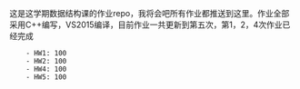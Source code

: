 这是这学期数据结构课的作业repo，我将会吧所有作业都推送到这里。作业全部采用C++编写，VS2015编译，目前作业一共更新到第五次，第1，2，4次作业已经完成
~~~
	- HW1: 100
	- HW2: 100
	- HW4: 100
	- HW5: 100
~~~
